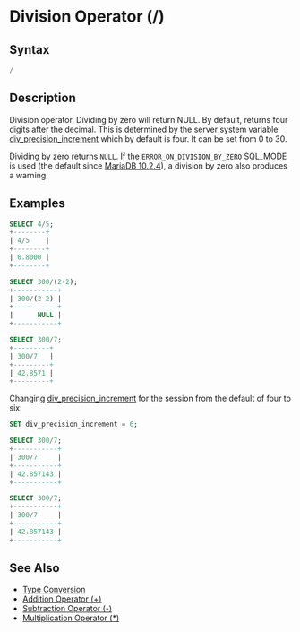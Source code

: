 # Division Operator (/)

## Syntax

```sql
/
```

## Description

Division operator. Dividing by zero will return NULL. By default, returns four digits after the decimal. This is determined by the server system variable [div_precision_increment](/kb/en/server-system-variables/#div_precision_increment) which by default is four. It can be set from 0 to 30.

Dividing by zero returns `NULL`. If the `ERROR_ON_DIVISION_BY_ZERO` [SQL_MODE](/mariadb-administration/variables-and-modes/sql-mode) is used (the default since [MariaDB 10.2.4](/kb/en/mariadb-1024-release-notes/)), a division by zero also produces a warning.

## Examples

```sql
SELECT 4/5;
+--------+
| 4/5    |
+--------+
| 0.8000 |
+--------+

SELECT 300/(2-2);
+-----------+
| 300/(2-2) |
+-----------+
|      NULL |
+-----------+

SELECT 300/7;
+---------+
| 300/7   |
+---------+
| 42.8571 |
+---------+
```

Changing [div_precision_increment](/kb/en/server-system-variables/#div_precision_increment) for the session from the default of four to six:

```sql
SET div_precision_increment = 6;

SELECT 300/7;
+-----------+
| 300/7     |
+-----------+
| 42.857143 |
+-----------+

SELECT 300/7;
+-----------+
| 300/7     |
+-----------+
| 42.857143 |
+-----------+
```

## See Also

- [Type Conversion](/built-in-functions/string-functions/type-conversion)
- [Addition Operator (+)](/built-in-functions/numeric-functions/addition-operator)
- [Subtraction Operator (-)](/sql-statements-structure/operators/arithmetic-operators/subtraction-operator-)
- [Multiplication Operator (*)](/built-in-functions/numeric-functions/multiplication-operator)